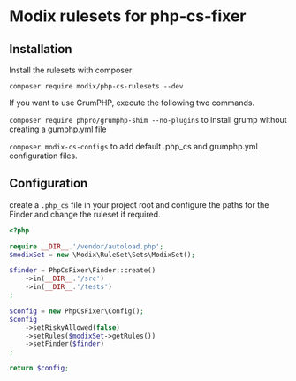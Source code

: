 # Modix rulesets for php-cs-fixer

## Installation

Install the rulesets with composer

`composer require modix/php-cs-rulesets --dev`

If you want to use GrumPHP, execute the following two commands.

`composer require phpro/grumphp-shim --no-plugins` to install grump without creating a gumphp.yml file

`composer modix-cs-configs` to add default .php_cs and grumphp.yml configuration files.

## Configuration

create a `.php_cs` file in your project root and configure the paths for the Finder and change the ruleset if required.

```php
<?php

require __DIR__.'/vendor/autoload.php';
$modixSet = new \Modix\RuleSet\Sets\ModixSet();

$finder = PhpCsFixer\Finder::create()
    ->in(__DIR__.'/src')
    ->in(__DIR__.'/tests')
;

$config = new PhpCsFixer\Config();
$config
    ->setRiskyAllowed(false)
    ->setRules($modixSet->getRules())
    ->setFinder($finder)
;

return $config;
```
